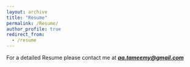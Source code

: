 ```yaml
---
layout: archive
title: "Resume"
permalink: /Resume/
author_profile: true
redirect_from:
  - /resume
---
```


For a detailed Resume please contact me at **_[aa.tameemy@gmail.com](aa.tameemy@gmail.com)_**
